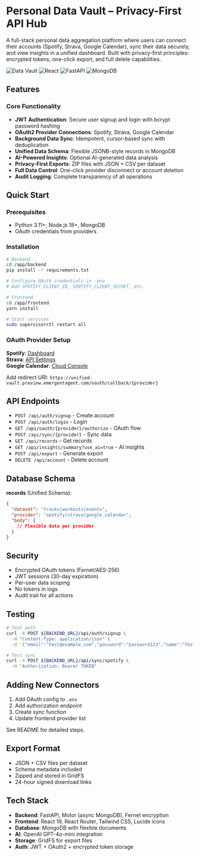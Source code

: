 # Personal Data Vault – Privacy-First API Hub

A full-stack personal data aggregation platform where users can connect their accounts (Spotify, Strava, Google Calendar), sync their data securely, and view insights in a unified dashboard. Built with privacy-first principles: encrypted tokens, one-click export, and full delete capabilities.

![Data Vault](https://img.shields.io/badge/Privacy-First-green) ![React](https://img.shields.io/badge/React-19.0-blue) ![FastAPI](https://img.shields.io/badge/FastAPI-0.110-teal) ![MongoDB](https://img.shields.io/badge/MongoDB-4.5-green)

## Features

### Core Functionality
- **JWT Authentication**: Secure user signup and login with bcrypt password hashing
- **OAuth2 Provider Connections**: Spotify, Strava, Google Calendar
- **Background Data Sync**: Idempotent, cursor-based sync with deduplication
- **Unified Data Schema**: Flexible JSONB-style records in MongoDB
- **AI-Powered Insights**: Optional AI-generated data analysis
- **Privacy-First Exports**: ZIP files with JSON + CSV per dataset
- **Full Data Control**: One-click provider disconnect or account deletion
- **Audit Logging**: Complete transparency of all operations

## Quick Start

### Prerequisites
- Python 3.11+, Node.js 18+, MongoDB
- OAuth credentials from providers

### Installation

```bash
# Backend
cd /app/backend
pip install -r requirements.txt

# Configure OAuth credentials in .env
# Add SPOTIFY_CLIENT_ID, SPOTIFY_CLIENT_SECRET, etc.

# Frontend
cd /app/frontend
yarn install

# Start services
sudo supervisorctl restart all
```

### OAuth Provider Setup

**Spotify**: [Dashboard](https://developer.spotify.com/dashboard)  
**Strava**: [API Settings](https://www.strava.com/settings/api)  
**Google Calendar**: [Cloud Console](https://console.cloud.google.com/)

Add redirect URI: `https://unified-vault.preview.emergentagent.com/oauth/callback/{provider}`

## API Endpoints

- `POST /api/auth/signup` - Create account
- `POST /api/auth/login` - Login
- `GET /api/oauth/{provider}/authorize` - OAuth flow
- `POST /api/sync/{provider}` - Sync data
- `GET /api/records` - Get records
- `GET /api/insights/summary?use_ai=true` - AI insights
- `POST /api/export` - Generate export
- `DELETE /api/account` - Delete account

## Database Schema

**records** (Unified Schema):
```json
{
  "dataset": "tracks|workouts|events",
  "provider": "spotify|strava|google_calendar",
  "body": {
    // Flexible data per provider
  }
}
```

## Security

- Encrypted OAuth tokens (Fernet/AES-256)
- JWT sessions (30-day expiration)
- Per-user data scoping
- No tokens in logs
- Audit trail for all actions

## Testing

```bash
# Test auth
curl -X POST ${BACKEND_URL}/api/auth/signup \
  -H "Content-Type: application/json" \
  -d '{"email":"test@example.com","password":"password123","name":"Test"}'

# Test sync
curl -X POST ${BACKEND_URL}/api/sync/spotify \
  -H "Authorization: Bearer TOKEN"
```

## Adding New Connectors

1. Add OAuth config to `.env`
2. Add authorization endpoint
3. Create sync function
4. Update frontend provider list

See README for detailed steps.

## Export Format

- JSON + CSV files per dataset
- Schema metadata included
- Zipped and stored in GridFS
- 24-hour signed download links

## Tech Stack

- **Backend**: FastAPI, Motor (async MongoDB), Fernet encryption
- **Frontend**: React 19, React Router, Tailwind CSS, Lucide icons
- **Database**: MongoDB with flexible documents
- **AI**: OpenAI GPT-4o-mini integration
- **Storage**: GridFS for export files
- **Auth**: JWT + OAuth2 + encrypted token storage
